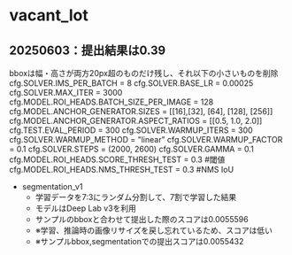 # vacant_lot

## 20250603：提出結果は0.39
bboxは幅・高さが両方20px超のものだけ残し、それ以下の小さいものを削除
cfg.SOLVER.IMS_PER_BATCH = 8
cfg.SOLVER.BASE_LR = 0.00025
cfg.SOLVER.MAX_ITER = 3000
cfg.MODEL.ROI_HEADS.BATCH_SIZE_PER_IMAGE = 128
cfg.MODEL.ANCHOR_GENERATOR.SIZES = [[16],[32], [64], [128], [256]] 
cfg.MODEL.ANCHOR_GENERATOR.ASPECT_RATIOS = [[0.5, 1.0, 2.0]] 
cfg.TEST.EVAL_PERIOD = 300
cfg.SOLVER.WARMUP_ITERS = 300
cfg.SOLVER.WARMUP_METHOD = "linear"
cfg.SOLVER.WARMUP_FACTOR = 0.1
cfg.SOLVER.STEPS = (2000, 2600)
cfg.SOLVER.GAMMA = 0.1 
cfg.MODEL.ROI_HEADS.SCORE_THRESH_TEST = 0.3 #閾値
cfg.MODEL.ROI_HEADS.NMS_THRESH_TEST = 0.3 #NMS IoU

- segmentation_v1
  - 学習データを7:3にランダム分割して、7割で学習した結果
  - モデルはDeep Lab v3を利用
  - サンプルのbboxと合わせて提出した際のスコアは0.0055596
  - ※学習、推論時の画像リサイズを戻し忘れているため、スコアは低い
  - ※サンプルbbox,segmentationでの提出スコアは0.0055432
